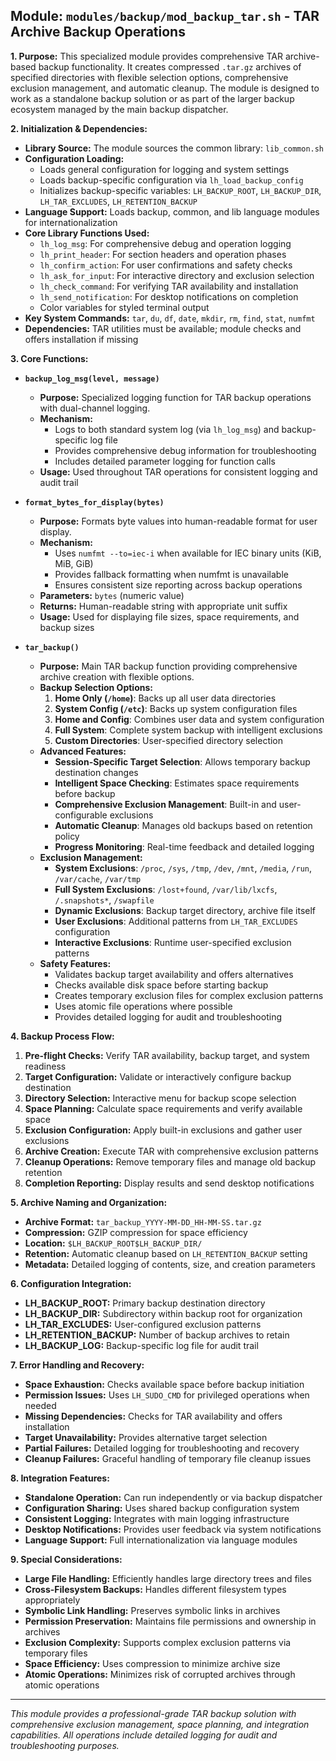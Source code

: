 <!--
File: docs/mod_backup_tar.md
Copyright (c) 2025 wuldorf
SPDX-License-Identifier: MIT

This project is part of the 'little-linux-helper' collection.
Licensed under the MIT License. See the LICENSE file in the project root for more information.
-->

## Module: `modules/backup/mod_backup_tar.sh` - TAR Archive Backup Operations

**1. Purpose:**
This specialized module provides comprehensive TAR archive-based backup functionality. It creates compressed `.tar.gz` archives of specified directories with flexible selection options, comprehensive exclusion management, and automatic cleanup. The module is designed to work as a standalone backup solution or as part of the larger backup ecosystem managed by the main backup dispatcher.

**2. Initialization & Dependencies:**
*   **Library Source:** The module sources the common library: `lib_common.sh`
*   **Configuration Loading:** 
    *   Loads general configuration for logging and system settings
    *   Loads backup-specific configuration via `lh_load_backup_config`
    *   Initializes backup-specific variables: `LH_BACKUP_ROOT`, `LH_BACKUP_DIR`, `LH_TAR_EXCLUDES`, `LH_RETENTION_BACKUP`
*   **Language Support:** Loads backup, common, and lib language modules for internationalization
*   **Core Library Functions Used:**
    *   `lh_log_msg`: For comprehensive debug and operation logging
    *   `lh_print_header`: For section headers and operation phases
    *   `lh_confirm_action`: For user confirmations and safety checks
    *   `lh_ask_for_input`: For interactive directory and exclusion selection
    *   `lh_check_command`: For verifying TAR availability and installation
    *   `lh_send_notification`: For desktop notifications on completion
    *   Color variables for styled terminal output
*   **Key System Commands:** `tar`, `du`, `df`, `date`, `mkdir`, `rm`, `find`, `stat`, `numfmt`
*   **Dependencies:** TAR utilities must be available; module checks and offers installation if missing

**3. Core Functions:**

*   **`backup_log_msg(level, message)`**
    *   **Purpose:** Specialized logging function for TAR backup operations with dual-channel logging.
    *   **Mechanism:**
        *   Logs to both standard system log (via `lh_log_msg`) and backup-specific log file
        *   Provides comprehensive debug information for troubleshooting
        *   Includes detailed parameter logging for function calls
    *   **Usage:** Used throughout TAR operations for consistent logging and audit trail

*   **`format_bytes_for_display(bytes)`**
    *   **Purpose:** Formats byte values into human-readable format for user display.
    *   **Mechanism:**
        *   Uses `numfmt --to=iec-i` when available for IEC binary units (KiB, MiB, GiB)
        *   Provides fallback formatting when numfmt is unavailable
        *   Ensures consistent size reporting across backup operations
    *   **Parameters:** `bytes` (numeric value)
    *   **Returns:** Human-readable string with appropriate unit suffix
    *   **Usage:** Used for displaying file sizes, space requirements, and backup sizes

*   **`tar_backup()`**
    *   **Purpose:** Main TAR backup function providing comprehensive archive creation with flexible options.
    *   **Backup Selection Options:**
        1. **Home Only (`/home`)**: Backs up all user data directories
        2. **System Config (`/etc`)**: Backs up system configuration files
        3. **Home and Config**: Combines user data and system configuration
        4. **Full System**: Complete system backup with intelligent exclusions
        5. **Custom Directories**: User-specified directory selection
    *   **Advanced Features:**
        *   **Session-Specific Target Selection**: Allows temporary backup destination changes
        *   **Intelligent Space Checking**: Estimates space requirements before backup
        *   **Comprehensive Exclusion Management**: Built-in and user-configurable exclusions
        *   **Automatic Cleanup**: Manages old backups based on retention policy
        *   **Progress Monitoring**: Real-time feedback and detailed logging
    *   **Exclusion Management:**
        *   **System Exclusions**: `/proc`, `/sys`, `/tmp`, `/dev`, `/mnt`, `/media`, `/run`, `/var/cache`, `/var/tmp`
        *   **Full System Exclusions**: `/lost+found`, `/var/lib/lxcfs`, `/.snapshots*`, `/swapfile`
        *   **Dynamic Exclusions**: Backup target directory, archive file itself
        *   **User Exclusions**: Additional patterns from `LH_TAR_EXCLUDES` configuration
        *   **Interactive Exclusions**: Runtime user-specified exclusion patterns
    *   **Safety Features:**
        *   Validates backup target availability and offers alternatives
        *   Checks available disk space before starting backup
        *   Creates temporary exclusion files for complex exclusion patterns
        *   Uses atomic file operations where possible
        *   Provides detailed logging for audit and troubleshooting

**4. Backup Process Flow:**
1. **Pre-flight Checks:** Verify TAR availability, backup target, and system readiness
2. **Target Configuration:** Validate or interactively configure backup destination
3. **Directory Selection:** Interactive menu for backup scope selection
4. **Space Planning:** Calculate space requirements and verify available space
5. **Exclusion Configuration:** Apply built-in exclusions and gather user exclusions
6. **Archive Creation:** Execute TAR with comprehensive exclusion patterns
7. **Cleanup Operations:** Remove temporary files and manage old backup retention
8. **Completion Reporting:** Display results and send desktop notifications

**5. Archive Naming and Organization:**
*   **Archive Format:** `tar_backup_YYYY-MM-DD_HH-MM-SS.tar.gz`
*   **Compression:** GZIP compression for space efficiency
*   **Location:** `$LH_BACKUP_ROOT$LH_BACKUP_DIR/`
*   **Retention:** Automatic cleanup based on `LH_RETENTION_BACKUP` setting
*   **Metadata:** Detailed logging of contents, size, and creation parameters

**6. Configuration Integration:**
*   **LH_BACKUP_ROOT:** Primary backup destination directory
*   **LH_BACKUP_DIR:** Subdirectory within backup root for organization
*   **LH_TAR_EXCLUDES:** User-configured exclusion patterns
*   **LH_RETENTION_BACKUP:** Number of backup archives to retain
*   **LH_BACKUP_LOG:** Backup-specific log file for audit trail

**7. Error Handling and Recovery:**
*   **Space Exhaustion:** Checks available space before backup initiation
*   **Permission Issues:** Uses `LH_SUDO_CMD` for privileged operations when needed
*   **Missing Dependencies:** Checks for TAR availability and offers installation
*   **Target Unavailability:** Provides alternative target selection
*   **Partial Failures:** Detailed logging for troubleshooting and recovery
*   **Cleanup Failures:** Graceful handling of temporary file cleanup issues

**8. Integration Features:**
*   **Standalone Operation:** Can run independently or via backup dispatcher
*   **Configuration Sharing:** Uses shared backup configuration system
*   **Consistent Logging:** Integrates with main logging infrastructure
*   **Desktop Notifications:** Provides user feedback via system notifications
*   **Language Support:** Full internationalization via language modules

**9. Special Considerations:**
*   **Large File Handling:** Efficiently handles large directory trees and files
*   **Cross-Filesystem Backups:** Handles different filesystem types appropriately
*   **Symbolic Link Handling:** Preserves symbolic links in archives
*   **Permission Preservation:** Maintains file permissions and ownership in archives
*   **Exclusion Complexity:** Supports complex exclusion patterns via temporary files
*   **Space Efficiency:** Uses compression to minimize archive size
*   **Atomic Operations:** Minimizes risk of corrupted archives through atomic operations

---
*This module provides a professional-grade TAR backup solution with comprehensive exclusion management, space planning, and integration capabilities. All operations include detailed logging for audit and troubleshooting purposes.*